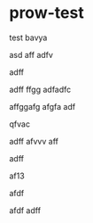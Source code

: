 # prow-test
test
bavya

asd
aff
adfv


adff

adff
ffgg
adfadfc

affggafg
afgfa
adf

qfvac

adff
afvvv
aff

adff


af13


afdf

afdf
adff
